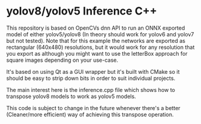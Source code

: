 # yolov8/yolov5 Inference C++

This repository is based on OpenCVs dnn API to run an ONNX exported model of either yolov5/yolov8 (In theory should work for yolov6 and yolov7 but not tested). Note that for this example the networks are exported as rectangular (640x480) resolutions, but it would work for any resolution that you export as although you might want to use the letterBox approach for square images depending on your use-case.

It's based on using Qt as a GUI wrapper but it's built with CMake so it should be easy to strip down bits in order to suit individual projects.

The main interest here is the inference.cpp file which shows how to transpose yolov8 models to work as yolov5 models.

This code is subject to change in the future whenever there's a better (Cleaner/more efficient) way of achieving this transpose operation.
